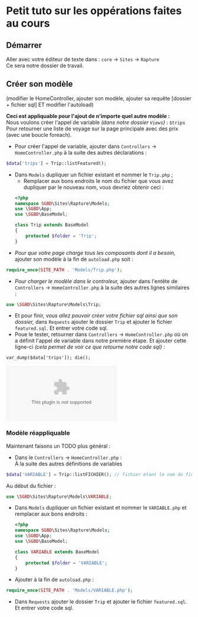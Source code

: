 # Petit tuto sur les oppérations faites au cours

## Démarrer
Aller avec votre éditeur de texte dans : `core` -> `Sites` -> `Rapture`  
Ce sera notre dossier de travail.

## Créer son modèle
(modifier le HomeController, ajouter son modèle, ajouter sa requête [dossier + fichier sql] ET modifier l'autoload)

__Ceci est appliquable pour l'ajout de n'importe quel autre modèle :__  
Nous voulons créer l'appel de variable _(dans notre dossier `Views`)_ : `$trips`  
Pour retourner une liste de voyage sur la page principale avec des prix (avec une boucle foreach).

- Pour créer l'appel de variable, ajouter dans `Controllers` -> `HomeController.php` à la suite des autres déclarations :
``` PHP
$data['trips'] = Trip::listFeatured();
```
- Dans `Models` dupliquer un fichier existant et nommer le `Trip.php` ;
    - Remplacer aux bons endroits le nom du fichier que vous avez dupliquer par le nouveau nom, vous devriez obtenir ceci :
    ``` PHP
    <?php
    namespace SGBD\Sites\Rapture\Models;
    use \SGBD\App;
    use \SGBD\BaseModel;

    class Trip extends BaseModel
    {
        protected $folder = 'Trip';
    }
    ```
- _Pour que votre page charge tous les composants dont il a besoin,_ ajouter son modèle à la fin de `autoload.php` soit :
``` PHP
require_once(SITE_PATH . 'Models/Trip.php');
```
- _Pour charger le modèle dans le controleur,_ ajouter dans l'entête de `Controllers` -> `HomeController.php` à la suite des autres lignes similaires :
``` PHP
use \SGBD\Sites\Rapture\Models\Trip;
```
- Et pour finir, _vous allez pouvoir créer votre fichier sql ainsi que son dossier,_ dans `Requests` ajouter le dossier `Trip` et ajouter le fichier `featured.sql`. Et entrer votre code sql.
- Poue le tester, retourner dans `Controllers` -> `HomeController.php` où on a définit l'appel de variable dans notre première étape. Et ajouter cette ligne-ci _(cela permet de voir ce que retourne notre code sql)_ :
```
var_dump($data['trips']); die();
```

[![Allez vers la vidéo de tuto](./tuto-assets/op1.swf)](./tuto-assets/op1.swf "video")

### Modèle réappliquable
Maintenant faisons un TODO plus général :
- Dans le `Controllers` -> `HomeController.php` :  
À la suite des autres définitions de variables
``` PHP
$data['VARIABLE'] = Trip::listFICHIER(); // fichier étant le nom du fichier sql sans le .sql
```  
Au début du fichier :
``` PHP
use \SGBD\Sites\Rapture\Models\VARIABLE;
```
- Dans `Models` dupliquer un fichier existant et nommer le `VARIABLE.php` et remplacer aux bons endroits :
    ``` PHP
    <?php
    namespace SGBD\Sites\Rapture\Models;
    use \SGBD\App;
    use \SGBD\BaseModel;

    class VARIABLE extends BaseModel
    {
        protected $folder = 'VARIABLE';
    }
    ```
- Ajouter à la fin de `autoload.php` :
``` PHP
require_once(SITE_PATH . 'Models/VARIABLE.php');
```
- Dans `Requests` ajouter le dossier `Trip` et ajouter le fichier `featured.sql`. Et entrer votre code sql.

